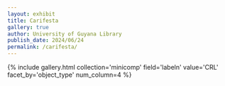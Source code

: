 ```yaml
---
layout: exhibit
title: Carifesta
gallery: true
author: University of Guyana Library
publish_date: 2024/06/24
permalink: /carifesta/
--- 
```



{% include gallery.html collection='minicomp' field='labeln' value='CRL' facet_by='object_type' num_column=4 %}